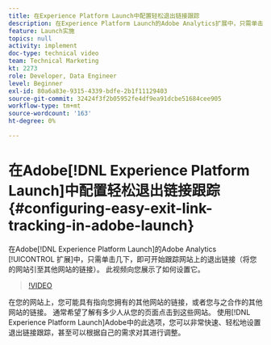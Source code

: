```yaml
---
title: 在Experience Platform Launch中配置轻松退出链接跟踪
description: 在Experience Platform Launch的Adobe Analytics扩展中，只需单击几次，即可开始跟踪网站上的退出链接（将您的网站引导至其他网站的链接）。 此视频向您展示了如何设置它。
feature: Launch实施
topics: null
activity: implement
doc-type: technical video
team: Technical Marketing
kt: 2273
role: Developer, Data Engineer
level: Beginner
exl-id: 80a6a83e-9315-4339-bdfe-2b1f11129403
source-git-commit: 32424f3f2b05952fe4df9ea91dcbe51684cee905
workflow-type: tm+mt
source-wordcount: '163'
ht-degree: 0%

---
```


# 在Adobe[!DNL Experience Platform Launch]中配置轻松退出链接跟踪 {#configuring-easy-exit-link-tracking-in-adobe-launch}

在Adobe[!DNL Experience Platform Launch]的Adobe Analytics [!UICONTROL 扩展]中，只需单击几下，即可开始跟踪网站上的退出链接（将您的网站引至其他网站的链接）。 此视频向您展示了如何设置它。

>[!VIDEO](https://video.tv.adobe.com/v/25763/?quality=12)

在您的网站上，您可能具有指向您拥有的其他网站的链接，或者您与之合作的其他网站的链接。 通常希望了解有多少人从您的页面点击到这些网站。 使用[!DNL Experience Platform Launch]Adobe中的此选项，您可以非常快速、轻松地设置退出链接跟踪，甚至可以根据自己的需求对其进行调整。
